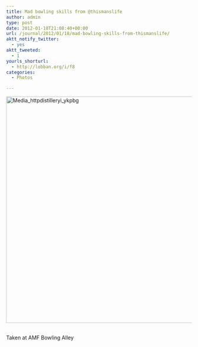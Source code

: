 ```yaml
---
title: Mad bowling skills from @thismanslife
author: admin
type: post
date: 2012-01-18T21:08:40+00:00
url: /journal/2012/01/18/mad-bowling-skills-from-thismanslife/
aktt_notify_twitter:
  - yes
aktt_tweeted:
  - 1
yourls_shorturl:
  - http://lobban.org/i/f8
categories:
  - Photos

---
```

<div class='posterous_autopost'>
  <a href="http://instagr.am/p/iXDRL/"></p> 
  
  <div class='p_embed p_image_embed'>
    <a href="http://getfile6.posterous.com/getfile/files.posterous.com/nonimage/CHuAzqtphmEsbmaqFwdHtcwdzaJgBoCsAteowFsBpmDfJawvcExHfookDcAD/media_httpdistilleryi_ykpbg.jpg.scaled1000.jpg"><img alt="Media_httpdistilleryi_ykpbg" height="612" src="http://getfile6.posterous.com/getfile/files.posterous.com/nonimage/CHuAzqtphmEsbmaqFwdHtcwdzaJgBoCsAteowFsBpmDfJawvcExHfookDcAD/media_httpdistilleryi_ykpbg.jpg.scaled1000.jpg" width="612" /></a>
  </div>
  
  <p>
    </a><br />Taken at AMF Bowling Alley</div>